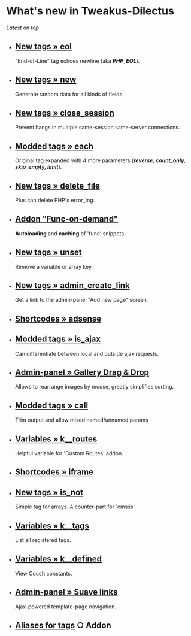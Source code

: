 # What's new in Tweakus-Dilectus

*Latest on top*

* ## [New tags » eol](anton.cms@ya.ru__tags-new/eol)
   "End-of-Line" tag echoes newline (aka ***PHP_EOL***).
* ## [New tags » new](anton.cms@ya.ru__tags-new/new)
   Generate random data for all kinds of fields.
* ## [New tags » close_session](anton.cms@ya.ru__tags-new/close_session)
   Prevent hangs in multiple same-session same-server connections.
* ## [Modded tags » each](anton.cms@ya.ru__tags-modded/each)
   Original tag expanded with 4 more parameters (***reverse, count_only, skip_empty, limit***).
* ## [New tags » delete_file](anton.cms@ya.ru__tags-new/delete_file)
   Plus can delete PHP's error_log.
* ## [**Addon "Func-on-demand"**](https://github.com/trendoman/Tweakus-Dilectus/tree/main/anton.cms@ya.ru__func-on-demand)
   **Autoloading** and **caching** of 'func' snippets.
* ## [New tags » unset](anton.cms@ya.ru__tags-new/unset)
   Remove a variable or array key.
* ## [New tags » admin_create_link](anton.cms@ya.ru__tags-new/admin_create_link)
   Get a link to the admin-panel "Add new page" screen.
* ## [Shortcodes » adsense](anton.cms@ya.ru__shortcodes/adsense)
* ## [Modded tags » is_ajax](anton.cms@ya.ru__tags-modded/is_ajax)
   Can differentiate between local and outside ajax requests.
* ## [Admin-panel » Gallery Drag & Drop](anton.cms@ya.ru__admin-panel-tweaks/gallery-drag-drop)
   Allows to rearrange images by mouse, greatly simplifies sorting.
* ## [Modded tags » call](anton.cms@ya.ru__tags-modded/call)
   Trim output and allow mixed named/unnamed params
* ## [Variables » k__routes](anton.cms@ya.ru__variables-new/k__routes)
   Helpful variable for 'Custom Routes' addon.
* ## [Shortcodes » iframe](anton.cms@ya.ru__shortcodes/iframe)
* ## [New tags » is_not](anton.cms@ya.ru__tags-new/is_not)
   Simple tag for arrays. A counter-part for 'cms:is'.
* ## [Variables » k__tags](anton.cms@ya.ru__variables-new/k__tags)
   List all registered tags.
* ## [Variables » k__defined](anton.cms@ya.ru__variables-new/k__defined)
   View Couch constants.
* ## [Admin-panel » Suave links](anton.cms@ya.ru__admin-panel-tweaks/suave-links)
   Ajax-powered template-page navigation.
* ## [Aliases for tags](anton.cms@ya.ru__tags-aliased) ○ Addon

